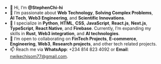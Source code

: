 
- 👋 Hi, I’m **@StephenChi-hi**  
- 👀 I’m passionate about **Web Technology**, **Solving Complex Problems**, **AI Tech**, **Web3 Engineering**, and **Scientific Innovations**.  
- 🌱 I specialize in **Python**, **HTML**, **CSS**, **JavaScript**, **React.js**, **Next.js**, **TypeScript**, **React Native**, and **Firebase**. Currently, I’m expanding my skills in **Rust**, **Web3 integration**, and **AI technologies**.  
- 💞️ I’m open to collaborating on **FinTech Projects**, **E-commerce**, **Engineering**, **Web3**, **Research projects**, and other tech related projects.  
- 📫 Reach me via **WhatsApp**: +234 814 823 4092 or **Email**: nwikechisom77@gmail.com.  

<!---
StephenChi-hi/StephenChi-hi is a ✨ special ✨ repository because its `README.md` (this file) appears on your GitHub profile.
You can click the Preview link to take a look at your changes.
--->
